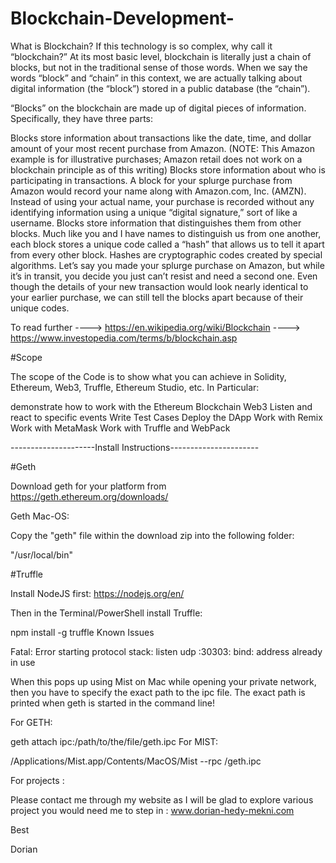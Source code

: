 # Blockchain-Development-

What is Blockchain?
If this technology is so complex, why call it “blockchain?” At its most basic level, blockchain is literally just a chain of blocks, but not in the traditional sense of those words. When we say the words “block” and “chain” in this context, we are actually talking about digital information (the “block”) stored in a public database (the “chain”).

“Blocks” on the blockchain are made up of digital pieces of information. Specifically, they have three parts:

Blocks store information about transactions like the date, time, and dollar amount of your most recent purchase from Amazon. (NOTE: This Amazon example is for illustrative purchases; Amazon retail does not work on a blockchain principle as of this writing)
Blocks store information about who is participating in transactions. A block for your splurge purchase from Amazon would record your name along with Amazon.com, Inc. (AMZN). Instead of using your actual name, your purchase is recorded without any identifying information using a unique “digital signature,” sort of like a username.
Blocks store information that distinguishes them from other blocks. Much like you and I have names to distinguish us from one another, each block stores a unique code called a “hash” that allows us to tell it apart from every other block. Hashes are cryptographic codes created by special algorithms. Let’s say you made your splurge purchase on Amazon, but while it’s in transit, you decide you just can’t resist and need a second one. Even though the details of your new transaction would look nearly identical to your earlier purchase, we can still tell the blocks apart because of their unique codes.

To read further ----> https://en.wikipedia.org/wiki/Blockchain
                ----> https://www.investopedia.com/terms/b/blockchain.asp

#Scope

The scope of the Code is to show what you can achieve in Solidity, Ethereum, Web3, Truffle, Ethereum Studio, etc. In Particular:

demonstrate how to work with the Ethereum Blockchain
Web3
Listen and react to specific events
Write Test Cases
Deploy the DApp
Work with Remix
Work with MetaMask
Work with Truffle and WebPack

---------------------Install Instructions----------------------

#Geth

Download geth for your platform from https://geth.ethereum.org/downloads/

Geth Mac-OS:

Copy the "geth" file within the download zip into the following folder:

"/usr/local/bin"

#Truffle

Install NodeJS first: https://nodejs.org/en/

Then in the Terminal/PowerShell install Truffle:

npm install -g truffle
Known Issues

Fatal: Error starting protocol stack: listen udp :30303: bind: address already in use

When this pops up using Mist on Mac while opening your private network, then you have to specify the exact path to the ipc file. The exact path is printed when geth is started in the command line!

For GETH:

geth attach ipc:/path/to/the/file/geth.ipc
For MIST:

/Applications/Mist.app/Contents/MacOS/Mist --rpc <path to chaindata>/geth.ipc
  
For projects : 

Please contact me through my website as I will be glad to explore various project you would need me to step in : www.dorian-hedy-mekni.com 

Best

Dorian 
